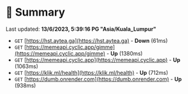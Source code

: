 # 📖 Summary
Last updated: **13/6/2023, 5:39:16 PG "Asia/Kuala_Lumpur"**

- `GET` [https://hst.aytea.ga](https://hst.aytea.ga) - **Down** (61ms)
- `GET` [https://memeapi.cyclic.app/gimme](https://memeapi.cyclic.app/gimme) - **Up** (1380ms)
- `GET` [https://memeapi.cyclic.app](https://memeapi.cyclic.app) - **Up** (1063ms)
- `GET` [https://klik.ml/health](https://klik.ml/health) - **Up** (712ms)
- `GET` [https://dumb.onrender.com](https://dumb.onrender.com) - **Up** (938ms)
